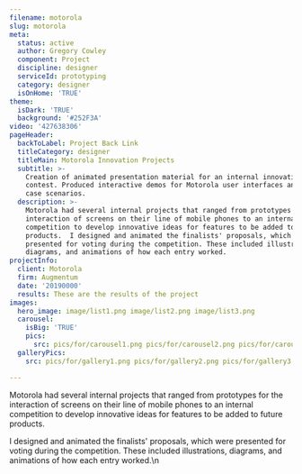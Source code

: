 ```yaml
---
filename: motorola
slug: motorola
meta:
  status: active
  author: Gregory Cowley
  component: Project
  discipline: designer
  serviceId: prototyping
  category: designer
  isOnHome: 'TRUE'
theme:
  isDark: 'TRUE'
  background: '#252F3A'
video: '427638306'
pageHeader:
  backToLabel: Project Back Link
  titleCategory: designer
  titleMain: Motorola Innovation Projects
  subtitle: >-
    Creation of animated presentation material for an internal innovation
    contest. Produced interactive demos for Motorola user interfaces and use
    case scenarios.
  description: >-
    Motorola had several internal projects that ranged from prototypes for the
    interaction of screens on their line of mobile phones to an internal
    competition to develop innovative ideas for features to be added to future
    products.  I designed and animated the finalists' proposals, which were
    presented for voting during the competition. These included illustrations,
    diagrams, and animations of how each entry worked.
projectInfo:
  client: Motorola
  firm: Augmentum
  date: '20190000'
  results: These are the results of the project
images:
  hero_image: image/list1.png image/list2.png image/list3.png
  carousel:
    isBig: 'TRUE'
    pics:
      src: pics/for/carousel1.png pics/for/carousel2.png pics/for/carousel3.png
  galleryPics:
    src: pics/for/gallery1.png pics/for/gallery2.png pics/for/gallery3.png

---
```

Motorola had several internal projects that ranged from prototypes for the interaction of screens on their line of mobile phones to an internal competition to develop innovative ideas for features to be added to future products.

I designed and animated the finalists' proposals, which were presented for voting during the competition. These included illustrations, diagrams, and animations of how each entry worked.\n
  